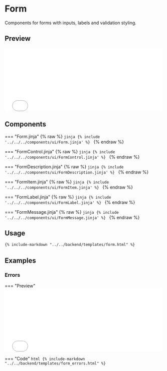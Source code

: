 # Form

Components for forms with inputs, labels and validation styling.

## Preview

<iframe
src="{{ preview_url}}/components/form"
style="width: 100%; height: 200px; border: none;">
</iframe>

## Components

=== "Form.jinja"
    {% raw %}
    ```jinja
    {% include '../../../components/ui/Form.jinja' %}
    ```
    {% endraw %}

=== "FormControl.jinja"
    {% raw %}
    ```jinja
    {% include '../../../components/ui/FormControl.jinja' %}
    ```
    {% endraw %}

=== "FormDescription.jinja"
    {% raw %}
    ```jinja
    {% include '../../../components/ui/FormDescription.jinja' %}
    ```
    {% endraw %}

=== "FormItem.jinja"
    {% raw %}
    ```jinja
    {% include '../../../components/ui/FormItem.jinja' %}
    ```
    {% endraw %}

=== "FormLabel.jinja"
    {% raw %}
    ```jinja
    {% include '../../../components/ui/FormLabel.jinja' %}
    ```
    {% endraw %}

=== "FormMessage.jinja"
    {% raw %}
    ```jinja
    {% include '../../../components/ui/FormMessage.jinja' %}
    ```
    {% endraw %}

## Usage

```html
{% include-markdown "../../backend/templates/form.html" %}
```

## Examples 

### Errors 

=== "Preview"
    <iframe
    src="{{ preview_url}}/components/form?option=errors"
    style="width: 100%; height: 200px; border: none;">
    </iframe>

=== "Code"
    ```html
    {% include-markdown "../../backend/templates/form_errors.html" %}
    ```
